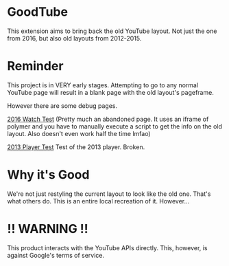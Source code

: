 # GoodTube

This extension aims to bring back the old YouTube layout.
Not just the one from 2016, but also old layouts from 2012-2015.

# Reminder

This project is in VERY early stages.
Attempting to go to any normal YouTube page will result in a blank page with the
old layout's pageframe.

However there are some debug pages.


[2016 Watch Test](https://www.youtube.com/gt/debug/2016/watchtest?v=dQw4w9WgXcQ) (Pretty much an abandoned page. It uses an iframe of polymer and you have to manually execute a script to get the info on the old layout. Also doesn't even work half the time lmfao)


[2013 Player Test](https://www.youtube.com/gt/debug/2013/playertest) Test of the 2013 player. Broken.

# Why it's Good

We're not just restyling the current layout to look like the old one.
That's what others do. This is an entire local recreation of it.
However...

# !! WARNING !!

This product interacts with the YouTube APIs directly.
This, however, is against Google's terms of service.
